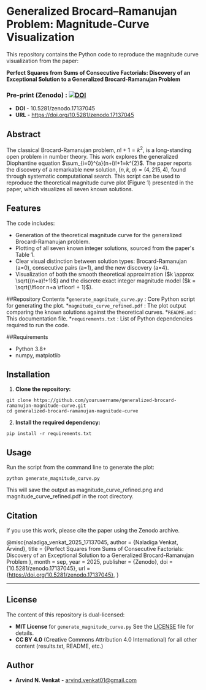 # Generalized Brocard–Ramanujan Problem: Magnitude-Curve Visualization

This repository contains the Python code to reproduce the magnitude curve visualization from the paper:

**Perfect Squares from Sums of Consecutive Factorials: Discovery of an Exceptional Solution to a Generalized Brocard-Ramanujan Problem**

### Pre-print (Zenodo) : [![DOI](https://zenodo.org/badge/DOI/10.5281/zenodo.17137045.svg)](https://doi.org/10.5281/zenodo.17137045)
* **DOI** - 10.5281/zenodo.17137045
* **URL** - https://doi.org/10.5281/zenodo.17137045

## Abstract
The classical Brocard-Ramanujan problem, $n!+1=k^{2}$, is a long-standing open problem in number theory. This work explores the generalized Diophantine equation $\sum_{i=0}^{a}(n+i)!+1=k^{2}$. The paper reports the discovery of a remarkable new solution, $(n,k,a)=(4,215,4)$, found through systematic computational search. This script can be used to reproduce the theoretical magnitude curve plot (Figure 1) presented in the paper, which visualizes all seven known solutions.

## Features
The code includes:
- Generation of the theoretical magnitude curve for the generalized Brocard-Ramanujan problem.
- Plotting of all seven known integer solutions, sourced from the paper's Table 1.
- Clear visual distinction between solution types: Brocard-Ramanujan (a=0), consecutive pairs (a=1), and the new discovery (a=4).
- Visualization of both the smooth theoretical approximation ($k \approx \sqrt{(n+a)!+1}$) and the discrete exact integer magnitude model ($k = \sqrt{\lfloor n+a \rfloor! + 1}$).

##Repository Contents
*`generate_magnitude_curve.py` : Core Python script for generating the plot.
*`magnitude_curve_refined.pdf` : The plot output comparing the known solutions against the theoretical curves.
*`README.md` : This documentation file.
*`requirements.txt` : List of Python dependencies required to run the code.

##Requirements
- Python 3.8+
- numpy, matplotlib

## Installation

1.  **Clone the repository:**
```
git clone https://github.com/yourusername/generalized-brocard-ramanujan-magnitude-curve.git
cd generalized-brocard-ramanujan-magnitude-curve
```

2.  **Install the required dependency:**
```
pip install -r requirements.txt
```

## Usage
Run the script from the command line to generate the plot:
```
python generate_magnitude_curve.py
```
This will save the output as magnitude_curve_refined.png and magnitude_curve_refined.pdf in the root directory.

## Citation

If you use this work, please cite the paper using the Zenodo archive.

@misc{naladiga_venkat_2025_17137045,
  author       = {Naladiga Venkat, Arvind},
  title        = {Perfect Squares from Sums of Consecutive
                   Factorials: Discovery of an Exceptional Solution
                   to a Generalized Brocard-Ramanujan Problem
                  },
  month        = sep,
  year         = 2025,
  publisher    = {Zenodo},
  doi          = {10.5281/zenodo.17137045},
  url          = {https://doi.org/10.5281/zenodo.17137045},
}

---

## License

The content of this repository is dual-licensed:

- **MIT License** for `generate_magnitude_curve.py` See the [LICENSE](LICENSE) file for details.
- **CC BY 4.0** (Creative Commons Attribution 4.0 International) for all other content (results.txt, README, etc.)



## Author

- **Arvind N. Venkat** - [arvind.venkat01@gmail.com](mailto:arvind.venkat01@gmail.com)
